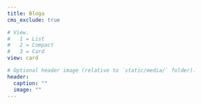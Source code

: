 ```yaml
---
title: Bloga
cms_exclude: true

# View.
#   1 = List
#   2 = Compact
#   3 = Card
view: card

# Optional header image (relative to `static/media/` folder).
header:
  caption: ""
  image: ""
---
```

